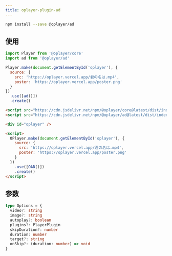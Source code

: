 ```yaml
---
title: oplayer-plugin-ad
---
```


```bash npm2yarn
npm install --save @oplayer/ad
```

## 使用

<Tabs>
<TabItem value="js" label="npm">

```js
import Player from '@oplayer/core'
import ad from '@oplayer/ad'

Player.make(document.getElementById('oplayer'), {
  source: {
    src: 'https://oplayer.vercel.app/君の名は.mp4',
    poster: 'https://oplayer.vercel.app/poster.png'
  }
})
  .use([ad()])
  .create()
```

</TabItem>
<TabItem value="html" label="script">

```html
<script src="https://cdn.jsdelivr.net/npm/@oplayer/core@latest/dist/index.umd.js"></script>
<script src="https://cdn.jsdelivr.net/npm/@oplayer/ad@latest/dist/index.umd.js"></script>

<div id="oplayer" />

<script>
  OPlayer.make(document.getElementById('oplayer'), {
    source: {
      src: 'https://oplayer.vercel.app/君の名は.mp4',
      poster: 'https://oplayer.vercel.app/poster.png'
    }
  })
    .use([OAD()])
    .create()
</script>
```

</TabItem>

</Tabs>

## 参数

```ts
type Options = {
  video?: string
  image?: string
  autoplay?: boolean
  plugins?: PlayerPlugin
  skipDuration?: number
  duration: number
  target?: string
  onSkip?: (duration: number) => void
}
```
